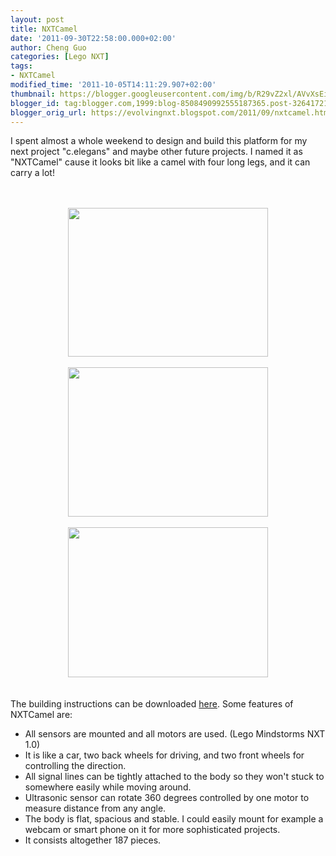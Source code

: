 ```yaml
---
layout: post
title: NXTCamel
date: '2011-09-30T22:58:00.000+02:00'
author: Cheng Guo
categories: [Lego NXT]
tags:
- NXTCamel
modified_time: '2011-10-05T14:11:29.907+02:00'
thumbnail: https://blogger.googleusercontent.com/img/b/R29vZ2xl/AVvXsEicvafz-fliGeKj-9dev0YNPzLwBMgozTI3RZJb3ic3DgLMQycbEHHyEJGgr_QlzBs5Wt5G4oG9wLK-1Ol5yoeu8_P1f_Ps88KUb0piUQviDc3coTl53RIC8LpqFTUWPFsJpeTld_yu1w/s72-c/2.jpg
blogger_id: tag:blogger.com,1999:blog-8508490992555187365.post-3264172136111290520
blogger_orig_url: https://evolvingnxt.blogspot.com/2011/09/nxtcamel.html
---
```


I spent almost a whole weekend to design and build this platform for my next project "c.elegans" and maybe other future projects. I named it as "NXTCamel" cause it looks bit like a camel with four long legs, and it can carry a lot!<br />
<br />
<div class="separator" style="clear: both; text-align: center;">
</div>
<br />
<div class="separator" style="clear: both; text-align: center;">
<a href="https://blogger.googleusercontent.com/img/b/R29vZ2xl/AVvXsEicvafz-fliGeKj-9dev0YNPzLwBMgozTI3RZJb3ic3DgLMQycbEHHyEJGgr_QlzBs5Wt5G4oG9wLK-1Ol5yoeu8_P1f_Ps88KUb0piUQviDc3coTl53RIC8LpqFTUWPFsJpeTld_yu1w/s1600/2.jpg" imageanchor="1" style="margin-left: 1em; margin-right: 1em;"><img border="0" height="238" src="https://blogger.googleusercontent.com/img/b/R29vZ2xl/AVvXsEicvafz-fliGeKj-9dev0YNPzLwBMgozTI3RZJb3ic3DgLMQycbEHHyEJGgr_QlzBs5Wt5G4oG9wLK-1Ol5yoeu8_P1f_Ps88KUb0piUQviDc3coTl53RIC8LpqFTUWPFsJpeTld_yu1w/s320/2.jpg" width="320" /></a></div>
<br />
<div class="separator" style="clear: both; text-align: center;">
<a href="https://blogger.googleusercontent.com/img/b/R29vZ2xl/AVvXsEiVBvFf_Q1K7ErG-HEDetkz1gI2TqB5UfQNdnCmCCIYbJ0rMHTotu6Px50ZaF_MPwxJWdrYfMoK7UtwTgjgb2Fctuk-08sGjA350T05k_zH0tFvQdLqyya2KD60vRemmKIozBmRHlQMjA/s1600/3.jpg" imageanchor="1" style="margin-left: 1em; margin-right: 1em;"><img border="0" height="239" src="https://blogger.googleusercontent.com/img/b/R29vZ2xl/AVvXsEiVBvFf_Q1K7ErG-HEDetkz1gI2TqB5UfQNdnCmCCIYbJ0rMHTotu6Px50ZaF_MPwxJWdrYfMoK7UtwTgjgb2Fctuk-08sGjA350T05k_zH0tFvQdLqyya2KD60vRemmKIozBmRHlQMjA/s320/3.jpg" width="320" /></a></div>
<br />
<div class="separator" style="clear: both; text-align: center;">
<a href="https://blogger.googleusercontent.com/img/b/R29vZ2xl/AVvXsEjNf9BfHimMxToBPRmyPCxw2jugBMN5VYi6dih7zmZKg54XnyLGC6pAxQpX0GU7rehkSTUhP4vWzqgsmHD1oY-_XdjUpNFOSGcLNoFudif2CtaACuhMEvPs7RRyMPaMndbZGh5nI2BHhg/s1600/Step65.png" imageanchor="1" style="margin-left: 1em; margin-right: 1em;"><img border="0" height="240" src="https://blogger.googleusercontent.com/img/b/R29vZ2xl/AVvXsEjNf9BfHimMxToBPRmyPCxw2jugBMN5VYi6dih7zmZKg54XnyLGC6pAxQpX0GU7rehkSTUhP4vWzqgsmHD1oY-_XdjUpNFOSGcLNoFudif2CtaACuhMEvPs7RRyMPaMndbZGh5nI2BHhg/s320/Step65.png" width="320" /></a></div>
<br />
<br />
The building instructions can be downloaded <a href="http://code.google.com/p/evolvingnxt/downloads/detail?name=nxtcamel_building_instruction.tar.gz&amp;can=2&amp;q=">here</a>. Some features of NXTCamel are:<br />
<ul>
<li>All sensors are mounted and all motors are used. (Lego Mindstorms NXT 1.0)</li>
<li>It is like a car, two back wheels for driving, and two front wheels for controlling the direction.</li>
<li>All signal lines can be tightly attached to the body so they won't stuck to somewhere easily while moving around.</li>
<li>Ultrasonic sensor can rotate 360 degrees controlled by one motor to measure distance from any angle.</li>
<li>The body is flat, spacious and stable. I could easily mount for example a webcam or smart phone on it for more&nbsp;sophisticated projects.&nbsp;</li>
<li>It consists altogether 187 pieces. &nbsp;&nbsp;</li>
</ul>
